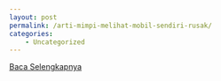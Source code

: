 ```yaml
---
layout: post
permalink: /arti-mimpi-melihat-mobil-sendiri-rusak/
categories:
    - Uncategorized
---
```


[Baca Selengkapnya](/10)